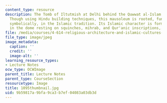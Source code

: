 ```yaml
---
content_type: resource
description: The Tomb of Iltutmish at Delhi behind the Quwwat al-Islam (1210-35).
  Though using Hindu building techniques, this mausoleum is rooted, functionally and
  symbolically, in the Islamic tradition. Its Islamic character is formally expressed
  in the dome resting on squinches, mihrab, and Qur'anic inscriptions,.
file: /media/courses/4-614-religious-architecture-and-islamic-cultures-fall-2002/9b59817a9bfa9ca3b7ef04083a03db3d_1095thumbnail.jpg
file_type: image/jpeg
image_metadata:
  caption: ''
  credit: ''
  image-alt: ''
learning_resource_types:
- Lecture Notes
ocw_type: OCWImage
parent_title: Lecture Notes
parent_type: CourseSection
resourcetype: Image
title: 1095thumbnail.jpg
uid: 9b59817a-9bfa-9ca3-b7ef-04083a03db3d
---
```

